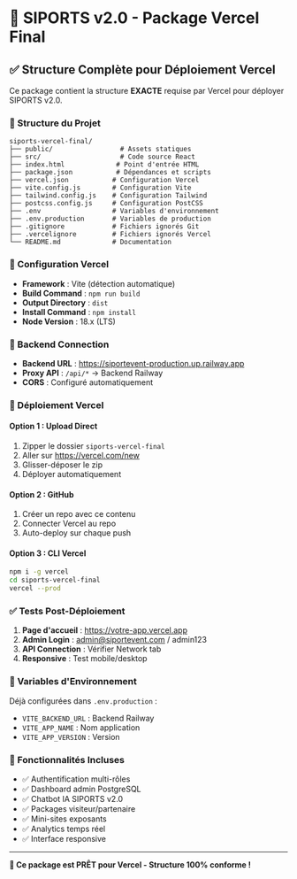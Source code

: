 # 🚀 SIPORTS v2.0 - Package Vercel Final

## ✅ Structure Complète pour Déploiement Vercel

Ce package contient la structure **EXACTE** requise par Vercel pour déployer SIPORTS v2.0.

### 📁 Structure du Projet

```
siports-vercel-final/
├── public/                 # Assets statiques
├── src/                    # Code source React
├── index.html             # Point d'entrée HTML
├── package.json           # Dépendances et scripts
├── vercel.json           # Configuration Vercel
├── vite.config.js        # Configuration Vite
├── tailwind.config.js    # Configuration Tailwind
├── postcss.config.js     # Configuration PostCSS
├── .env                  # Variables d'environnement
├── .env.production       # Variables de production
├── .gitignore            # Fichiers ignorés Git
├── .vercelignore         # Fichiers ignorés Vercel
└── README.md             # Documentation
```

### 🎯 Configuration Vercel

- **Framework** : Vite (détection automatique)
- **Build Command** : `npm run build`
- **Output Directory** : `dist`
- **Install Command** : `npm install`
- **Node Version** : 18.x (LTS)

### 🔗 Backend Connection

- **Backend URL** : https://siportevent-production.up.railway.app
- **Proxy API** : `/api/*` → Backend Railway
- **CORS** : Configuré automatiquement

### 🚀 Déploiement Vercel

#### Option 1 : Upload Direct
1. Zipper le dossier `siports-vercel-final`
2. Aller sur https://vercel.com/new
3. Glisser-déposer le zip
4. Déployer automatiquement

#### Option 2 : GitHub
1. Créer un repo avec ce contenu
2. Connecter Vercel au repo
3. Auto-deploy sur chaque push

#### Option 3 : CLI Vercel
```bash
npm i -g vercel
cd siports-vercel-final
vercel --prod
```

### ✅ Tests Post-Déploiement

1. **Page d'accueil** : https://votre-app.vercel.app
2. **Admin Login** : admin@siportevent.com / admin123
3. **API Connection** : Vérifier Network tab
4. **Responsive** : Test mobile/desktop

### 🔧 Variables d'Environnement

Déjà configurées dans `.env.production` :
- `VITE_BACKEND_URL` : Backend Railway
- `VITE_APP_NAME` : Nom application
- `VITE_APP_VERSION` : Version

### 📱 Fonctionnalités Incluses

- ✅ Authentification multi-rôles
- ✅ Dashboard admin PostgreSQL
- ✅ Chatbot IA SIPORTS v2.0
- ✅ Packages visiteur/partenaire
- ✅ Mini-sites exposants
- ✅ Analytics temps réel
- ✅ Interface responsive

---

**🎉 Ce package est PRÊT pour Vercel - Structure 100% conforme !**